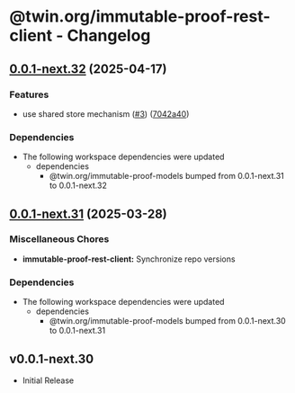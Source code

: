 # @twin.org/immutable-proof-rest-client - Changelog

## [0.0.1-next.32](https://github.com/twinfoundation/immutable-proof/compare/immutable-proof-rest-client-v0.0.1-next.31...immutable-proof-rest-client-v0.0.1-next.32) (2025-04-17)


### Features

* use shared store mechanism ([#3](https://github.com/twinfoundation/immutable-proof/issues/3)) ([7042a40](https://github.com/twinfoundation/immutable-proof/commit/7042a40f0ef8b01463f07aeb1efae4f417162fa1))


### Dependencies

* The following workspace dependencies were updated
  * dependencies
    * @twin.org/immutable-proof-models bumped from 0.0.1-next.31 to 0.0.1-next.32

## [0.0.1-next.31](https://github.com/twinfoundation/immutable-proof/compare/immutable-proof-rest-client-v0.0.1-next.30...immutable-proof-rest-client-v0.0.1-next.31) (2025-03-28)


### Miscellaneous Chores

* **immutable-proof-rest-client:** Synchronize repo versions


### Dependencies

* The following workspace dependencies were updated
  * dependencies
    * @twin.org/immutable-proof-models bumped from 0.0.1-next.30 to 0.0.1-next.31

## v0.0.1-next.30

- Initial Release
